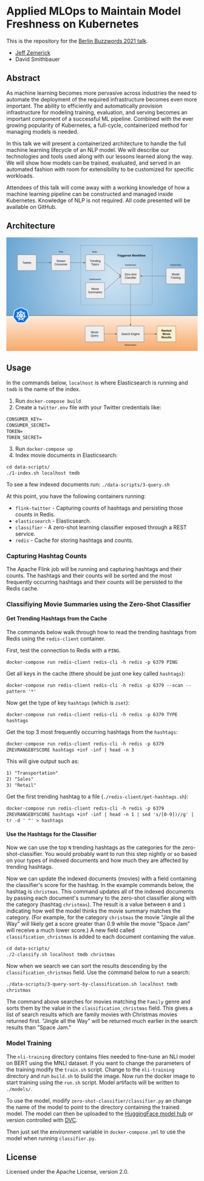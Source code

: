 # Applied MLOps to Maintain Model Freshness on Kubernetes

This is the repository for the [Berlin Buzzwords 2021 talk](https://2021.berlinbuzzwords.de/session/applied-mlops-maintain-model-freshness-kubernetes).

* [Jeff Zemerick](https://www.linkedin.com/in/jeffzemerick/)
* David Smithbauer

## Abstract

As machine learning becomes more pervasive across industries the need to automate the deployment of the required infrastructure becomes even more important. The ability to efficiently and automatically provision infrastructure for modeling training, evaluation, and serving becomes an important component of a successful ML pipeline. Combined with the ever growing popularity of Kubernetes, a full-cycle, containerized method for managing models is needed.

In this talk we will present a containerized architecture to handle the full machine learning lifecycle of an NLP model. We will describe our technologies and tools used along with our lessons learned along the way. We will show how models can be trained, evaluated, and served in an automated fashion with room for extensibility to be customized for specific workloads.

Attendees of this talk will come away with a working knowledge of how a machine learning pipeline can be constructed and managed inside Kubernetes. Knowledge of NLP is not required. All code presented will be available on GitHub.

## Architecture

![Architecture](https://github.com/jzonthemtn/berlin-buzzwords-2021/blob/master/resources/arch.png?raw=true)

## Usage

In the commands below, `localhost` is where Elasticsearch is running and `tmdb` is the name of the index.

1. Run `docker-compose build`
2. Create a `twitter.env` file with your Twitter credentials like:

```
CONSUMER_KEY=
CONSUMER_SECRET=
TOKEN=
TOKEN_SECRET=
```

3. Run `docker-compose up`
4. Index movie documents in Elasticsearch:

```
cd data-scripts/
./1-index.sh localhost tmdb
```

To see a few indexed documents run: `./data-scripts/3-query.sh`

At this point, you have the following containers running:

* `flink-twitter` - Capturing counts of hashtags and persisting those counts in Redis.
* `elasticsearch` - Elasticsearch.
* `classifier` - A zero-shot learning classifier exposed through a REST service.
* `redis` - Cache for storing hashtags and counts.

### Capturing Hashtag Counts

The Apache Flink job will be running and capturing hashtags and their counts. The hashtags and their counts will be sorted and the most frequently occurring hashtags and their counts will be persisted to the Redis cache.

### Classifiying Movie Summaries using the Zero-Shot Classifier


#### Get Trending Hashtags from the Cache

The commands below walk through how to read the trending hashtags from Redis using the `redis-client` container.

First, test the connection to Redis with a `PING`.

```
docker-compose run redis-client redis-cli -h redis -p 6379 PING
```

Get all keys in the cache (there should be just one key called `hashtags`):

```
docker-compose run redis-client redis-cli -h redis -p 6379 --scan --pattern '*'
```

Now get the type of key `hashtags` (which is `zset`):

```
docker-compose run redis-client redis-cli -h redis -p 6379 TYPE hashtags
```

Get the top 3 most frequently occurring hashtags from the `hashtags`:

```
docker-compose run redis-client redis-cli -h redis -p 6379 ZREVRANGEBYSCORE hashtags +inf -inf | head -n 3
```

This will give output such as:

```
1) "Transportation"
2) "Sales"
3) "Retail"
```

Get the first trending hashtag to a file (`./redis-client/get-hashtags.sh`):

```
docker-compose run redis-client redis-cli -h redis -p 6379 ZREVRANGEBYSCORE hashtags +inf -inf | head -n 1 | sed 's/[0-9])//g' | tr -d ' "' > hashtags
```

#### Use the Hashtags for the Classifier

Now we can use the top `N` trending hashtags as the categories for the zero-shot-classifier. You would probably want to run this step nightly or so based on your types of indexed documents and how much they are affected by trending hashtags.

Now we can update the indexed documents (movies) with a field containing the classifier's score for the hashtag. In the example commands below, the hashtag is `christmas`. This command updates all of the indexed documents by passing each document's summary to the zero-shot classifier along with the category (hashtag `christmas`). The result is a value between `0` and `1` indicating how well the model thinks the movie summary matches the category. (For example, for the category `christmas` the movie "Jingle all the Way" will likely get a score greater than 0.9 while the movie "Space Jam" will receive a much lower score.) A new field called `classification_christmas` is added to each document containing the value.

```
cd data-scripts/
./2-classify.sh localhost tmdb christmas
```

Now when we search we can sort the results descending by the `classification_christmas` field. Use the command below to run a search:

```
./data-scripts/3-query-sort-by-classification.sh localhost tmdb christmas
```

The command above searches for movies matching the `Family` genre and sorts them by the value in the `classification_christmas` field. This gives a list of search results which are family movies with Christmas movies returned first. "Jingle all the Way" will be returned much earlier in the search results than "Space Jam."

### Model Training

The `nli-training` directory contains files needed to fine-tune an NLI model on BERT using the MNLI dataset. If you want to change the parameters of the training modify the `train.sh` script. Change to the `nli-training` directory and run `build.sh` to build the image. Now run the docker image to start training using the `run.sh` script. Model artifacts will be written to `./models/`.

To use the model, modify `zero-shot-classifier/classifier.py` an change the name of the model to point to the directory containing the trained model. The model can then be uploaded to the [HuggingFace model hub](https://huggingface.co/welcome) or version controlled with [DVC](https://dvc.org/).

Then just set the environment variable in `docker-compose.yml` to use the model when running `classifier.py`.

## License

Licensed under the Apache License, version 2.0.
